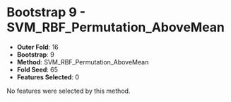 # Bootstrap 9 - SVM_RBF_Permutation_AboveMean

- **Outer Fold**: 16
- **Bootstrap**: 9
- **Method**: SVM_RBF_Permutation_AboveMean
- **Fold Seed**: 65
- **Features Selected**: 0

No features were selected by this method.
